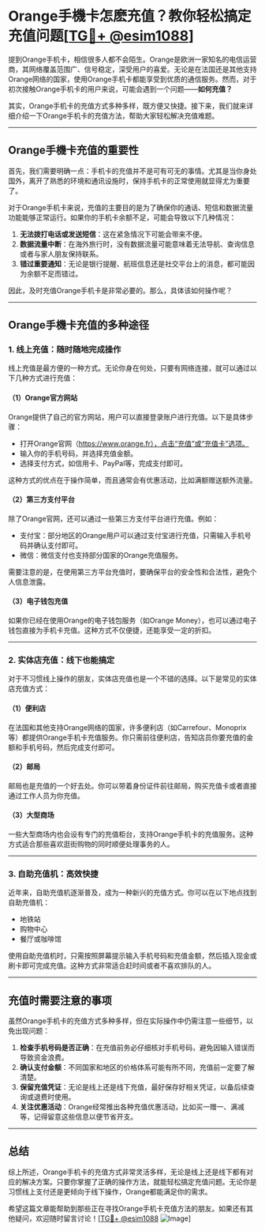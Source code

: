 # Orange手機卡怎麽充值？教你轻松搞定充值问题[[TG💪+ @esim1088](https://t.me/s/esim1088)]

提到Orange手机卡，相信很多人都不会陌生。Orange是欧洲一家知名的电信运营商，其网络覆盖范围广、信号稳定，深受用户的喜爱。无论是在法国还是其他支持Orange网络的国家，使用Orange手机卡都能享受到优质的通信服务。然而，对于初次接触Orange手机卡的用户来说，可能会遇到一个问题——**如何充值？**

其实，Orange手机卡的充值方式多种多样，既方便又快捷。接下来，我们就来详细介绍一下Orange手机卡的充值方法，帮助大家轻松解决充值难题。

---

## Orange手機卡充值的重要性

首先，我们需要明确一点：手机卡的充值并不是可有可无的事情。尤其是当你身处国外，离开了熟悉的环境和通讯设施时，保持手机卡的正常使用就显得尤为重要了。

对于Orange手机卡来说，充值的主要目的是为了确保你的通话、短信和数据流量功能能够正常运行。如果你的手机卡余额不足，可能会导致以下几种情况：

1. **无法拨打电话或发送短信**：这在紧急情况下可能会带来不便。
2. **数据流量中断**：在海外旅行时，没有数据流量可能意味着无法导航、查询信息或者与家人朋友保持联系。
3. **错过重要通知**：无论是银行提醒、航班信息还是社交平台上的消息，都可能因为余额不足而错过。

因此，及时充值Orange手机卡是非常必要的。那么，具体该如何操作呢？

---

## Orange手機卡充值的多种途径

### 1. 线上充值：随时随地完成操作

线上充值是最方便的一种方式。无论你身在何处，只要有网络连接，就可以通过以下几种方式进行充值：

#### （1）Orange官方网站
Orange提供了自己的官方网站，用户可以直接登录账户进行充值。以下是具体步骤：
- 打开Orange官网（https://www.orange.fr），点击“充值”或“充值卡”选项。
- 输入你的手机号码，并选择充值金额。
- 选择支付方式，如信用卡、PayPal等，完成支付即可。

这种方式的优点在于操作简单，而且通常会有优惠活动，比如满额赠送额外流量。

#### （2）第三方支付平台
除了Orange官网，还可以通过一些第三方支付平台进行充值。例如：
- 支付宝：部分地区的Orange用户可以通过支付宝进行充值，只需输入手机号码并确认支付即可。
- 微信：微信支付也支持部分国家的Orange充值服务。

需要注意的是，在使用第三方平台充值时，要确保平台的安全性和合法性，避免个人信息泄露。

#### （3）电子钱包充值
如果你已经在使用Orange的电子钱包服务（如Orange Money），也可以通过电子钱包直接为手机卡充值。这种方式不仅便捷，还能享受一定的折扣。

---

### 2. 实体店充值：线下也能搞定

对于不习惯线上操作的朋友，实体店充值也是一个不错的选择。以下是常见的实体店充值方式：

#### （1）便利店
在法国和其他支持Orange网络的国家，许多便利店（如Carrefour、Monoprix等）都提供Orange手机卡充值服务。你只需前往便利店，告知店员你要充值的金额和手机号码，然后完成支付即可。

#### （2）邮局
邮局也是充值的一个好去处。你可以带着身份证件前往邮局，购买充值卡或者直接通过工作人员为你充值。

#### （3）大型商场
一些大型商场内也会设有专门的充值柜台，支持Orange手机卡的充值服务。这种方式适合那些喜欢逛街购物的同时顺便处理事务的人。

---

### 3. 自助充值机：高效快捷

近年来，自助充值机逐渐普及，成为一种新兴的充值方式。你可以在以下地点找到自助充值机：
- 地铁站
- 购物中心
- 餐厅或咖啡馆

使用自助充值机时，只需按照屏幕提示输入手机号码和充值金额，然后插入现金或刷卡即可完成充值。这种方式非常适合赶时间或者不喜欢排队的人。

---

## 充值时需要注意的事项

虽然Orange手机卡的充值方式多种多样，但在实际操作中仍需注意一些细节，以免出现问题：

1. **检查手机号码是否正确**：在充值前务必仔细核对手机号码，避免因输入错误而导致资金浪费。
2. **确认支付金额**：不同国家和地区的价格体系可能有所不同，充值前一定要了解清楚。
3. **保留充值凭证**：无论是线上还是线下充值，最好保存好相关凭证，以备后续查询或退费时使用。
4. **关注优惠活动**：Orange经常推出各种充值优惠活动，比如买一赠一、满减等，记得留意这些信息以便节省开支。

---

## 总结

综上所述，Orange手机卡的充值方式非常灵活多样，无论是线上还是线下都有对应的解决方案。只要你掌握了正确的操作方法，就能轻松搞定充值问题。无论你是习惯线上支付还是更倾向于线下操作，Orange都能满足你的需求。

希望这篇文章能帮助到那些正在寻找Orange手机卡充值方法的朋友。如果还有其他疑问，欢迎随时留言讨论！[[TG💪+ @esim1088](https://t.me/s/esim1088) ![Image](https://i.postimg.cc/4NQfJmqS/Snipaste-2025-05-13-00-14-12.png)]